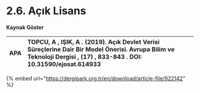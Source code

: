 # 2.6. Açık Lisans

**Kaynak Göster**

| APA | TOPCU, A , IŞIK, A . \(2019\). Açık Devlet Verisi Süreçlerine Dair Bir Model Önerisi. Avrupa Bilim ve Teknoloji Dergisi , \(17\) , 833-843 . DOI: 10.31590/ejosat.614933 |
| :--- | :--- |


{% embed url="https://dergipark.org.tr/en/download/article-file/922142" %}



